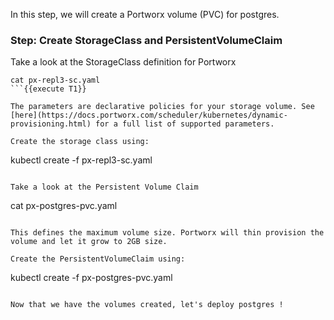 In this step, we will create a Portworx volume (PVC) for postgres.

### Step: Create StorageClass and PersistentVolumeClaim

Take a look at the StorageClass definition for Portworx
```
cat px-repl3-sc.yaml
```{{execute T1}}

The parameters are declarative policies for your storage volume. See [here](https://docs.portworx.com/scheduler/kubernetes/dynamic-provisioning.html) for a full list of supported parameters.
  
Create the storage class using:
```
kubectl create -f px-repl3-sc.yaml
```{{execute T1}}

Take a look at the Persistent Volume Claim
```
cat px-postgres-pvc.yaml
```{{execute T1}}

This defines the maximum volume size. Portworx will thin provision the volume and let it grow to 2GB size.

Create the PersistentVolumeClaim using:
```
kubectl create -f px-postgres-pvc.yaml
```{{execute T1}}

Now that we have the volumes created, let's deploy postgres !
